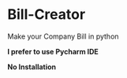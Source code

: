 # Bill-Creator
Make your Company Bill in python

**I prefer to use Pycharm IDE**

**No Installation**
